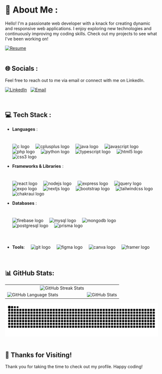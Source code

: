 
# 💫 About Me :
Hello! I'm a passionate web developer with a knack for creating dynamic and responsive web applications. I enjoy exploring new technologies and continuously improving my coding skills. Check out my projects to see what I've been working on!

[![Resume](https://img.shields.io/badge/Resume-forestgreen?style=for-the-badge&logo=google-drive&logoColor=white)](https://drive.google.com/file/d/1to-R2kQ7rsp-22lYUawxtTVqehbm4bPI/view?usp=sharing)
<br/><br/>


## 🌐 Socials :
<p>Feel free to reach out to me via email or connect with me on LinkedIn.</p>

[![LinkedIn](https://img.shields.io/badge/LinkedIn-%230077B5.svg?style=for-the-badge&logo=linkedin&logoColor=white)](https://www.linkedin.com/in/shreyas-swain/) &nbsp;
[![Email](https://img.shields.io/badge/Email-D14836?style=for-the-badge&logo=gmail&logoColor=white)](mailto:shreyas.swain07@gmail.com) &nbsp;
<!--p>[![Stack Overflow](https://img.shields.io/badge/-Stackoverflow-FE7A16?style=for-the-badge&logo=stack-overflow&logoColor=white)](https://stackoverflow.com/users/25241484)<p-->
<br/>


## 💻 Tech Stack :
- **Languages** :  &nbsp;&nbsp;&nbsp;
                   <span style="padding-top: 40px; display: inline-block;">
                        <img src="https://cdn.jsdelivr.net/gh/devicons/devicon/icons/c/c-original.svg" height="30" alt="c logo" />
                        <img width="12" />
                        <img src="https://cdn.jsdelivr.net/gh/devicons/devicon/icons/cplusplus/cplusplus-original.svg" height="30" alt="cplusplus logo" />
                        <img width="12" />
                        <img src="https://cdn.jsdelivr.net/gh/devicons/devicon/icons/java/java-original.svg" height="30" alt="java logo" />
                        <img width="12" />
                        <img src="https://cdn.jsdelivr.net/gh/devicons/devicon/icons/javascript/javascript-original.svg" height="30" alt="javascript logo" />
                        <img width="12" />
                        <img src="https://cdn.jsdelivr.net/gh/devicons/devicon/icons/php/php-original.svg" height="30" alt="php logo" />
                        <img width="12" />
                        <img src="https://cdn.jsdelivr.net/gh/devicons/devicon/icons/python/python-original.svg" height="30" alt="python logo" />
                        <img width="12" />
                        <img src="https://cdn.jsdelivr.net/gh/devicons/devicon/icons/typescript/typescript-original.svg" height="30" alt="typescript logo" />
                        <img width="12" />
                        <img src="https://cdn.jsdelivr.net/gh/devicons/devicon/icons/html5/html5-original.svg" height="30" alt="html5 logo" />
                        <img width="12" />
                        <img src="https://cdn.jsdelivr.net/gh/devicons/devicon/icons/css3/css3-original.svg" height="30" alt="css3 logo" />
                        <img width="12" />
                  </span>

- **Frameworks & Libraries** :  &nbsp;&nbsp;&nbsp;
                                <span style="padding-top: 40px; display: inline-block;">
                                    <img src="https://cdn.jsdelivr.net/gh/devicons/devicon/icons/react/react-original.svg" height="30" alt="react logo" />
                                    <img width="12" />
                                    <!--img src="https://cdn.jsdelivr.net/gh/devicons/devicon/icons/react/react-original.svg" height="30" alt="react native logo" />
                                    <img width="12" /-->
                                    <img src="https://cdn.jsdelivr.net/gh/devicons/devicon/icons/nodejs/nodejs-original.svg" height="30" alt="nodejs logo" />
                                    <img width="12" />
                                    <img src="https://cdn.jsdelivr.net/gh/devicons/devicon/icons/express/express-original.svg" height="30" alt="express logo" />
                                    <img width="12" />
                                    <img src="https://cdn.jsdelivr.net/gh/devicons/devicon/icons/jquery/jquery-original.svg" height="30" alt="jquery logo" />
                                    <img width="12" />
                                    <img src="https://www.vectorlogo.zone/logos/expoio/expoio-icon.svg" height="30" alt="expo logo" />
                                    <img width="12" />
                                    <img src="https://cdn.jsdelivr.net/gh/devicons/devicon/icons/nextjs/nextjs-original.svg" height="30" alt="nextjs logo" />
                                    <img width="12" />
                                    <img src="https://cdn.jsdelivr.net/gh/devicons/devicon/icons/bootstrap/bootstrap-original.svg" height="30" alt="bootstrap logo" />
                                    <img width="12" />
                                    <img src="https://cdn.jsdelivr.net/gh/devicons/devicon/icons/tailwindcss/tailwindcss-original.svg" height="30" alt="tailwindcss logo" />
                                    <img width="12" />
                                    <img src="https://www.vectorlogo.zone/logos/chakra-ui/chakra-ui-icon.svg" height="30" alt="chakraui logo" />
                                    <img width="12" />
                              </span>
  
- **Databases** :  &nbsp;&nbsp;&nbsp;
                   <span style="padding-top: 40px; display: inline-block;">
                      <img src="https://cdn.jsdelivr.net/gh/devicons/devicon/icons/firebase/firebase-plain.svg" height="30" alt="firebase logo" />
                      <img width="12" />
                      <img src="https://cdn.jsdelivr.net/gh/devicons/devicon/icons/mysql/mysql-original.svg" height="30" alt="mysql logo" />
                      <img width="12" />
                      <img src="https://cdn.jsdelivr.net/gh/devicons/devicon/icons/mongodb/mongodb-original.svg" height="30" alt="mongodb logo" />
                      <img width="12" />
                      <img src="https://cdn.jsdelivr.net/gh/devicons/devicon/icons/postgresql/postgresql-original.svg" height="30" alt="postgresql logo" />
                      <img width="12" />
                      <img src="https://cdn.jsdelivr.net/gh/devicons/devicon/icons/prisma/prisma-original.svg" height="30" alt="prisma logo" />
                      <img width="12" />
                  </span>
  
- **Tools**:  &nbsp;&nbsp;&nbsp;
              <span style="padding-top: 40px; display: inline-block;">
                  <img src="https://cdn.jsdelivr.net/gh/devicons/devicon/icons/git/git-original.svg" height="30" alt="git logo" />
                  <img width="12" />
                  <img src="https://cdn.jsdelivr.net/gh/devicons/devicon/icons/figma/figma-original.svg" height="30" alt="figma logo" />
                  <img width="12" />
                  <img src="https://cdn.jsdelivr.net/gh/devicons/devicon/icons/canva/canva-original.svg" height="30" alt="canva logo" />
                  <img width="12" />
                  <img src="https://www.vectorlogo.zone/logos/framer/framer-icon.svg" height="30" alt="framer logo" />
              </span>
<br/><br/><br/>


## 📊 GitHub Stats:
<table style="border: none; border-collapse: collapse; width: 100%" align="center">
  <tr style="border: none;">
    <td style="border: none;" colspan="2" align="center">
      <img src="https://github-readme-streak-stats.herokuapp.com/?user=shreyas-swain&theme=dracula&hide_border=true" alt="GitHub Streak Stats">
    </td>
  </tr>
  <tr style="border: none;">
    <td style="border: none; width: 70%">
      <img src="https://github-readme-stats.vercel.app/api/top-langs/?username=shreyas-swain&theme=dracula&hide_border=true&include_all_commits=false&count_private=true&layout=compact" alt="GitHub Language Stats">
    </td>
    <td style="border: none; width: 30%">
      <img src="https://github-readme-stats.vercel.app/api?username=shreyas-swain&theme=dracula&hide_border=true&include_all_commits=false&count_private=false" alt="GitHub Stats">
    </td>
  </tr>
</table>
<div align="center">
  <img alt="github-snake" src="https://github.com/shreyas-swain/shreyas-swain/blob/output/github-contribution-grid-snake-dark.svg" />
</div>
<br/>
<!--div align="center">
  <img alt="github-metrics" src="https://github.com/Shreyas-Swain-10/Shreyas-Swain-10/blob/main/github-metrics.svg" />
</div>
<br/-->

## 🙏 Thanks for Visiting!
Thank you for taking the time to check out my profile. Happy coding!
